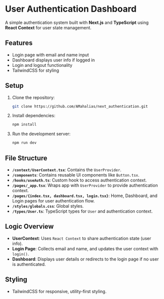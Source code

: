 # User Authentication Dashboard

A simple authentication system built with **Next.js** and **TypeScript** using **React Context** for user state management.

## Features
- Login page with email and name input
- Dashboard displays user info if logged in
- Login and logout functionality
- TailwindCSS for styling

## Setup

1. Clone the repository:
    ```bash
    git clone https://github.com/AMahalias/next_authentication.git
    ```

2. Install dependencies:
    ```bash
    npm install
    ```

3. Run the development server:
    ```bash
    npm run dev
    ```

## File Structure
- **`/context/UserContext.tsx`**: Contains the `UserProvider`.
- **`/components`**: Contains reusable UI components like `Button.tsx`.
- **`/hooks/useAuth.ts`**: Custom hook to access authentication context.
- **`/pages/_app.tsx`**: Wraps app with `UserProvider` to provide authentication context.
- **`/pages/{index.tsx, dashboard.tsx, login.tsx}`**: Home, Dashboard, and Login pages for user authentication flow.
- **`/styles/globals.css`**: Global styles.
- **`/types/User.ts`**: TypeScript types for `User` and authentication context.

## Logic Overview

- **UserContext**: Uses `React Context` to share authentication state (user info).
- **Login Page**: Collects email and name, and updates the user context with `login()`.
- **Dashboard**: Displays user details or redirects to the login page if no user is authenticated.

## Styling
- TailwindCSS for responsive, utility-first styling.
